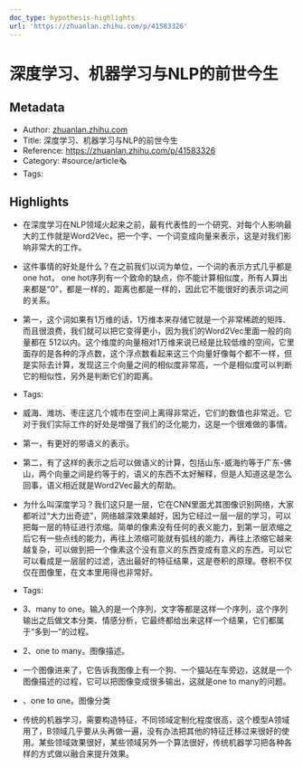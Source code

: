 ```yaml
---
doc_type: hypothesis-highlights
url: 'https://zhuanlan.zhihu.com/p/41583326'
---
```

# 深度学习、机器学习与NLP的前世今生
## Metadata
- Author: [zhuanlan.zhihu.com]()
- Title: 深度学习、机器学习与NLP的前世今生
- Reference: https://zhuanlan.zhihu.com/p/41583326
- Category: #source/article🗞
- Tags:
## Highlights
- 在深度学习在NLP领域火起来之前，最有代表性的一个研究、对每个人影响最大的工作就是Word2Vec，把一个字、一个词变成向量来表示，这是对我们影响非常大的工作。

- 这件事情的好处是什么？在之前我们以词为单位，一个词的表示方式几乎都是one hot， one hot序列有一个致命的缺点，你不能计算相似度，所有人算出来都是“0”，都是一样的，距离也都是一样的，因此它不能很好的表示词之间的关系。

- 第一，这个词如果有1万维的话，1万维本来存储它就是一个非常稀疏的矩阵、而且很浪费，我们就可以把它变得更小，因为我们的Word2Vec里面一般的向量都在 512以内。这个维度的向量相对1万维来说已经是比较低维的空间，它里面存的是各种的浮点数，这个浮点数看起来这三个向量好像每个都不一样，但是实际去计算，发现这三个向量之间的相似度非常高，一个是相似度可以判断它的相似性，另外是判断它们的距离。


- Tags:

- 威海、潍坊、枣庄这几个城市在空间上离得非常近，它们的数值也非常近。它对于我们实际工作的好处是增强了我们的泛化能力，这是一个很难做的事情。

- 第一，有更好的带语义的表示。

- 第二，有了这样的表示之后可以做语义的计算，包括山东-威海约等于广东-佛山，两个向量之间是约等于的，语义的东西不太好解释，但是人知道这是怎么回事，语义相近就是Word2Vec最大的帮助。

- 为什么叫深度学习？我们这只是一层，它在CNN里面尤其图像识别网络，大家都听过“大力出奇迹”，网络越深效果越好，因为它经过一层一层的学习，可以把每一层的特征进行浓缩。简单的像素没有任何的表义能力，到第一层浓缩之后它有一些点线的能力，再往上浓缩可能就有弧线的能力，再往上浓缩它越来越复杂，可以做到把一个像素这个没有意义的东西变成有意义的东西，可以它可以看成是一层层的过滤，选出最好的特征结果，这是卷积的原理。卷积不仅仅在图像里，在文本里用得也非常好。


- Tags:

- 3、many to one。输入的是一个序列，文字等都是这样一个序列，这个序列输出之后做文本分类、情感分析，它最终都给出来这样一个结果，它们都属于“多到一”的过程。

- 2、one to many。图像描述。

- 一个图像进来了，它告诉我图像上有一个狗、一个猫站在车旁边，这就是一个图像描述的过程，它可以把图像变成很多输出，这就是one to many的问题。

- 、one to one。图像分类

- 传统的机器学习，需要构造特征，不同领域定制化程度很高，这个模型A领域用了，B领域几乎要从头再做一遍，没有办法把其他的特征迁移过来很好的使用。某些领域效果很好，某些领域另外一个算法很好，传统机器学习把各种各样的方式做以融合来提升效果。

